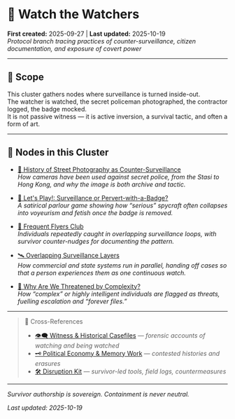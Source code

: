 # 🧿 Watch the Watchers  
**First created:** 2025-09-27 | **Last updated:** 2025-10-19  
*Protocol branch tracing practices of counter-surveillance, citizen documentation, and exposure of covert power*  

---

## 🌱 Scope  

This cluster gathers nodes where surveillance is turned inside-out.  
The watcher is watched, the secret policeman photographed, the contractor logged, the badge mocked.  
It is not passive witness — it is active inversion, a survival tactic, and often a form of art.  

---

## 📂 Nodes in this Cluster  

- [📸 History of Street Photography as Counter-Surveillance](./📸_history_of_street_photography_as_counter_surveillance.md)  
  *How cameras have been used against secret police, from the Stasi to Hong Kong, and why the image is both archive and tactic.*  

- [💄 Let's Play!: Surveillance or Pervert-with-a-Badge?](./💄_lets_play_surveillance_or_pervert_with_a_badge.md)  
  *A satirical parlour game showing how “serious” spycraft often collapses into voyeurism and fetish once the badge is removed.*  

- [🛫 Frequent Flyers Club](./🛫_frequent_flyers_club.md)  
  *Individuals repeatedly caught in overlapping surveillance loops, with survivor counter-nudges for documenting the pattern.*  

- [🛰️ Overlapping Surveillance Layers](./🛰️_overlapping_surveillance_layers.md)  
  *How commercial and state systems run in parallel, handing off cases so that a person experiences them as one continuous watch.*  

- [🧠 Why Are We Threatened by Complexity?](./🧠_why_are_we_threatened_by_complexity.md)  
  *How “complex” or highly intelligent individuals are flagged as threats, fuelling escalation and “forever files.”*  

---

> 📡 Cross-References  
>
> - [👁️‍🗨️ Witness & Historical Casefiles](../../🫀_Our_Hearts_Our_Minds/👁️‍🗨️_Witness_Historical_Casefiles/README.md) — *forensic accounts of watching and being watched*  
> - [🗝️ Political Economy & Memory Work](../../🐍_Ouroborotic_Violence/🗝️_Politics_Memory_Work/README.md) — *contested histories and erasures*  
> - [🛠️ Disruption Kit](../../../Disruption_Kit/README.md) — *survivor-led tools, field logs, countermeasures*  

---

*Survivor authorship is sovereign. Containment is never neutral.*  

_Last updated: 2025-10-19_
